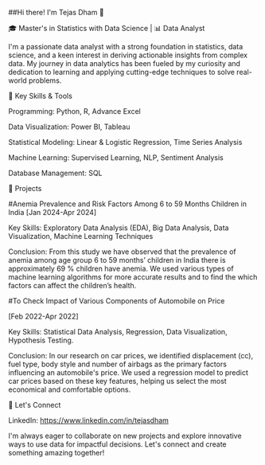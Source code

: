
##Hi there! I'm Tejas Dham 👋

🎓 Master's in Statistics with Data Science | 📊 Data Analyst

I'm a passionate data analyst with a strong foundation in statistics, data science, and a keen interest in 
deriving actionable insights from complex data.
My journey in data analytics has been fueled by my curiosity and dedication to learning and 
applying cutting-edge techniques to solve real-world problems.

🌟 Key Skills & Tools

Programming: Python, R, Advance Excel

Data Visualization: Power BI, Tableau

Statistical Modeling: Linear & Logistic Regression, Time Series Analysis

Machine Learning: Supervised Learning, NLP, Sentiment Analysis

Database Management: SQL

🚀 Projects

#Anemia Prevalence and Risk Factors Among 6 to 59 Months Children in India 
[Jan 2024-Apr 2024]

Key Skills: Exploratory Data Analysis (EDA), Big Data Analysis, Data Visualization, Machine Learning Techniques 

Conclusion: From this study we have observed that the prevalence of anemia among age group 6 to 59 months’ 
children in India there is approximately 69 % children have anemia. 
We used various types of machine learning algorithms for more accurate results 
and to find the which factors can affect the children’s health.

#To Check Impact of Various Components of Automobile on Price 

[Feb 2022-Apr 2022] 

Key Skills: Statistical Data Analysis, Regression, Data Visualization, Hypothesis Testing. 

Conclusion: In our research on car prices, we identified displacement (cc), fuel type, body style and number of airbags 
as the primary factors influencing an automobile's price. 
We used a regression model to predict car prices based on these key features, helping us 
select the most economical and comfortable options.

💬 Let's Connect

LinkedIn: https://www.linkedin.com/in/tejasdham

I'm always eager to collaborate on new projects and explore innovative ways to use data for impactful decisions. 
Let's connect and create something amazing together!
